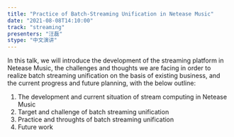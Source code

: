 ```yaml
---
title: "Practice of Batch-Streaming Unification in Netease Music"
date: "2021-08-08T14:10:00" 
track: "streaming"
presenters: "汪磊"
stype: "中文演讲"
---
```

In this talk, we will introduce the development of the streaming platform in Netease Music, the challenges and thoughts we are facing in order to realize batch streaming unification on the basis of existing business, and the current progress and future planning, with the below outline:

1. The development and current situation of stream computing in Netease Music
2. Target and challenge of batch streaming unification
3. Practice and throughts of batch streaming unification
4. Future work